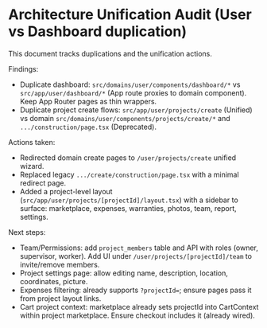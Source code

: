 # Architecture Unification Audit (User vs Dashboard duplication)

This document tracks duplications and the unification actions.

Findings:
- Duplicate dashboard: `src/domains/user/components/dashboard/*` vs `src/app/user/dashboard/*` (App route proxies to domain component). Keep App Router pages as thin wrappers.
- Duplicate project create flows: `src/app/user/projects/create` (Unified) vs domain `src/domains/user/components/projects/create/*` and `.../construction/page.tsx` (Deprecated).

Actions taken:
- Redirected domain create pages to `/user/projects/create` unified wizard.
- Replaced legacy `.../create/construction/page.tsx` with a minimal redirect page.
- Added a project-level layout (`src/app/user/projects/[projectId]/layout.tsx`) with a sidebar to surface: marketplace, expenses, warranties, photos, team, report, settings.

Next steps:
- Team/Permissions: add `project_members` table and API with roles (owner, supervisor, worker). Add UI under `/user/projects/[projectId]/team` to invite/remove members.
- Project settings page: allow editing name, description, location, coordinates, picture.
- Expenses filtering: already supports `?projectId=`; ensure pages pass it from project layout links.
- Cart project context: marketplace already sets projectId into CartContext within project marketplace. Ensure checkout includes it (already wired).
